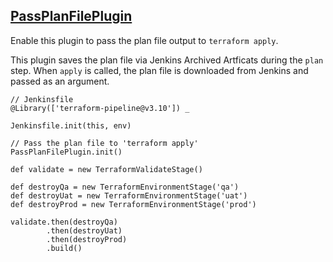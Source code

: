 ## [PassPlanFilePlugin](../src/PassPlanFilePlugin.groovy)

Enable this plugin to pass the plan file output to `terraform apply`.

This plugin saves the plan file via Jenkins Archived Artficats during the `plan` step.
When `apply` is called, the plan file is downloaded from Jenkins and passed as an argument.


```
// Jenkinsfile
@Library(['terraform-pipeline@v3.10']) _

Jenkinsfile.init(this, env)

// Pass the plan file to 'terraform apply'
PassPlanFilePlugin.init()

def validate = new TerraformValidateStage()

def destroyQa = new TerraformEnvironmentStage('qa')
def destroyUat = new TerraformEnvironmentStage('uat')
def destroyProd = new TerraformEnvironmentStage('prod')

validate.then(destroyQa)
        .then(destroyUat)
        .then(destroyProd)
        .build()
```
